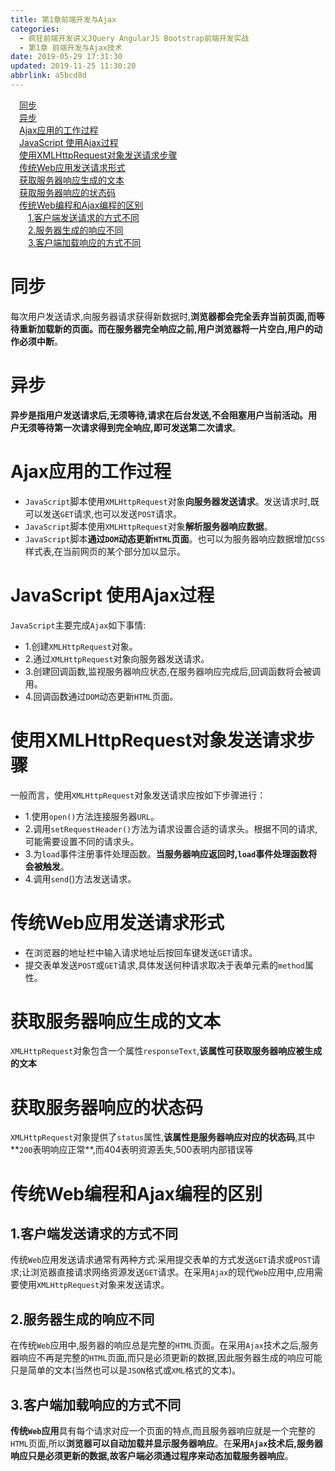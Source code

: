 ```yaml
---
title: 第1章前端开发与Ajax
categories: 
  - 疯狂前端开发讲义JQuery AngularJS Bootstrap前端开发实战
  - 第1章 前端开发与Ajax技术
date: 2019-05-29 17:31:30
updated: 2019-11-25 11:30:20
abbrlink: a5bcd8d
---
```

<div id='my_toc'><a href="/JavaReadingNotes/a5bcd8d/#同步" class="header_1">同步</a><br><a href="/JavaReadingNotes/a5bcd8d/#异步" class="header_1">异步</a><br><a href="/JavaReadingNotes/a5bcd8d/#Ajax应用的工作过程" class="header_1">Ajax应用的工作过程</a><br><a href="/JavaReadingNotes/a5bcd8d/#JavaScript-使用Ajax过程" class="header_1">JavaScript 使用Ajax过程</a><br><a href="/JavaReadingNotes/a5bcd8d/#使用XMLHttpRequest对象发送请求步骤" class="header_1">使用XMLHttpRequest对象发送请求步骤</a><br><a href="/JavaReadingNotes/a5bcd8d/#传统Web应用发送请求形式" class="header_1">传统Web应用发送请求形式</a><br><a href="/JavaReadingNotes/a5bcd8d/#获取服务器响应生成的文本" class="header_1">获取服务器响应生成的文本</a><br><a href="/JavaReadingNotes/a5bcd8d/#获取服务器响应的状态码" class="header_1">获取服务器响应的状态码</a><br><a href="/JavaReadingNotes/a5bcd8d/#传统Web编程和Ajax编程的区别" class="header_1">传统Web编程和Ajax编程的区别</a><br><a href="/JavaReadingNotes/a5bcd8d/#1.客户端发送请求的方式不同" class="header_2">1.客户端发送请求的方式不同</a><br><a href="/JavaReadingNotes/a5bcd8d/#2.服务器生成的响应不同" class="header_2">2.服务器生成的响应不同</a><br><a href="/JavaReadingNotes/a5bcd8d/#3.客户端加载响应的方式不同" class="header_2">3.客户端加载响应的方式不同</a><br></div>
<style>
    .header_1{
        margin-left: 1em;
    }
    .header_2{
        margin-left: 2em;
    }
    .header_3{
        margin-left: 3em;
    }
    .header_4{
        margin-left: 4em;
    }
    .header_5{
        margin-left: 5em;
    }
    .header_6{
        margin-left: 6em;
    }
</style>
<!--more-->
<script>if (navigator.platform.search('arm')==-1){document.getElementById('my_toc').style.display = 'none';}
var e,p = document.getElementsByTagName('p');while (p.length>0) {e = p[0];e.parentElement.removeChild(e);}
</script>

<!--end-->
# 同步 #
每次用户发送请求,向服务器请求获得新数据时,**浏览器都会完全丢弃当前页面,而等待重新加载新的页面。而在服务器完全响应之前,用户浏览器将一片空白,用户的动作必须中断**。
# 异步 #
**异步是指用户发送请求后,无须等待,请求在后台发送,不会阻塞用户当前活动。用户无须等待第一次请求得到完全响应,即可发送第二次请求**。
# Ajax应用的工作过程 #
- `JavaScript`脚本使用`XMLHttpRequest`对象**向服务器发送请求**。发送请求时,既可以发送`GET`请求,也可以发送`POST`请求。
- `JavaScript`脚本使用`XMLHttpRequest`对象**解析服务器响应数据**。
- `JavaScript`脚本**通过`DOM`动态更新`HTML`页面**。也可以为服务器响应数据增加`CSS`样式表,在当前网页的某个部分加以显示。

# JavaScript 使用Ajax过程 #
`JavaScript`主要完成`Ajax`如下事情:
- 1.创建`XMLHttpRequest`对象。
- 2.通过`XMLHttpRequest`对象向服务器发送请求。
- 3.创建回调函数,监视服务器响应状态,在服务器响应完成后,回调函数将会被调用。
- 4.回调函数通过`DOM`动态更新`HTML`页面。


# 使用XMLHttpRequest对象发送请求步骤 #
一般而言，使用`XMLHttpRequest`对象发送请求应按如下步骤进行：
- 1.使用`open()`方法连接服务器`URL`。
- 2.调用`setRequestHeader()`方法为请求设置合适的请求头。根据不同的请求,可能需要设置不同的请求头。
- 3.为`load`事件注册事件处理函数。**当服务器响应返回时,`load`事件处理函数将会被触发**。
- 4.调用`send`()方法发送请求。

# 传统Web应用发送请求形式 #
- 在浏览器的地址栏中输入请求地址后按回车键发送`GET`请求。
- 提交表单发送`POST`或`GET`请求,具体发送何种请求取决于表单元素的`method`属性。

# 获取服务器响应生成的文本 #
`XMLHttpRequest`对象包含一个属性`responseText`,**该属性可获取服务器响应被生成的文本**
# 获取服务器响应的状态码 #
`XMLHttpRequest`对象提供了`status`属性,**该属性是服务器响应对应的状态码**,其中**`200`表明响应正常**,而404表明资源丢失,500表明内部错误等
# 传统Web编程和Ajax编程的区别 #
## 1.客户端发送请求的方式不同 ##
传统`Web`应用发送请求通常有两种方式:采用提交表单的方式发送`GET`请求或`POST`请求;让浏览器直接请求网络资源发送`GET`请求。在采用`Ajax`的现代`Web`应用中,应用需要使用`XMLHttpRequest`对象来发送请求。
## 2.服务器生成的响应不同 ##
在传统`Web`应用中,服务器的响应总是完整的`HTML`页面。在采用`Ajax`技术之后,服务器响应不再是完整的`HTML`页面,而只是必须更新的数据,因此服务器生成的响应可能只是简单的文本(当然也可以是`JSON`格式或`XML`格式的文本)。
## 3.客户端加载响应的方式不同 ##
**传统`Web`应用**具有每个请求对应一个页面的特点,而且服务器响应就是一个完整的`HTML`页面,所以**浏览器可以自动加载并显示服务器响应**。在**采用`Ajax`**技术后,服务器响应只是必须更新的数据,故**客户端必须通过程序来动态加载服务器响应**。

